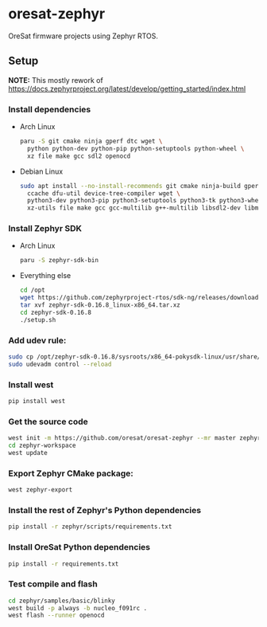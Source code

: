 # oresat-zephyr

OreSat firmware projects using Zephyr RTOS.

## Setup

**NOTE:** This mostly rework of https://docs.zephyrproject.org/latest/develop/getting_started/index.html

### Install dependencies

- Arch Linux

    ```bash
    paru -S git cmake ninja gperf dtc wget \
      python python-dev python-pip python-setuptools python-wheel \
      xz file make gcc sdl2 openocd
    ```

- Debian Linux

    ```bash
    sudo apt install --no-install-recommends git cmake ninja-build gperf \
      ccache dfu-util device-tree-compiler wget \
      python3-dev python3-pip python3-setuptools python3-tk python3-wheel \
      xz-utils file make gcc gcc-multilib g++-multilib libsdl2-dev libmagic1 openocd
    ```

### Install Zephyr SDK

- Arch Linux

    ```bash
    paru -S zephyr-sdk-bin
    ```

- Everything else

    ```bash
    cd /opt
    wget https://github.com/zephyrproject-rtos/sdk-ng/releases/download/v0.16.8/zephyr-sdk-0.16.8_linux-x86_64.tar.xz
    tar xvf zephyr-sdk-0.16.8_linux-x86_64.tar.xz
    cd zephyr-sdk-0.16.8
    ./setup.sh
    ```

### Add udev rule:

```bash
sudo cp /opt/zephyr-sdk-0.16.8/sysroots/x86_64-pokysdk-linux/usr/share/openocd/contrib/60-openocd.rules /etc/udev/rules.d
sudo udevadm control --reload
```

### Install west

```bash
pip install west
```

### Get the source code

```bash
west init -m https://github.com/oresat/oresat-zephyr --mr master zephyr-workspace
cd zephyr-workspace
west update
```

### Export Zephyr CMake package:

```bash
west zephyr-export
```

### Install the rest of Zephyr's Python dependencies

```bash
pip install -r zephyr/scripts/requirements.txt
```

### Install OreSat Python dependencies

```bash
pip install -r requirements.txt
```

### Test compile and flash

```bash
cd zephyr/samples/basic/blinky
west build -p always -b nucleo_f091rc .
west flash --runner openocd
```
